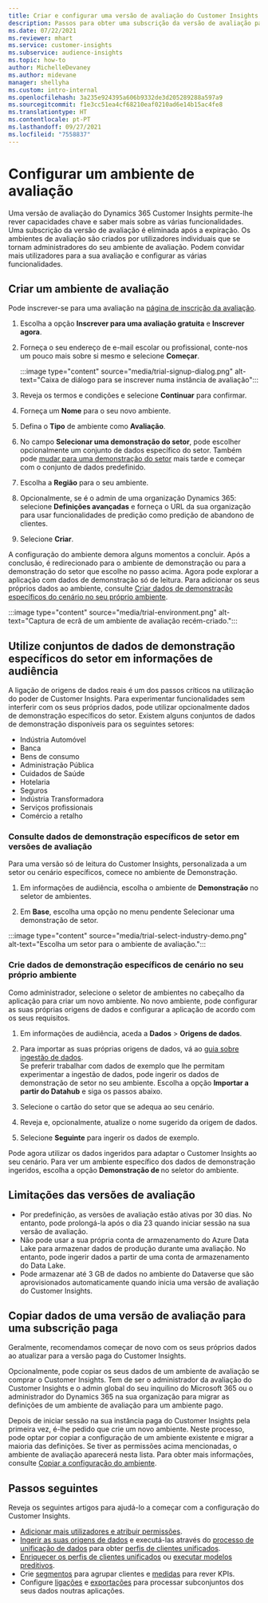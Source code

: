 ```yaml
---
title: Criar e configurar uma versão de avaliação do Customer Insights
description: Passos para obter uma subscrição da versão de avaliação para o Dynamics 365 Customer Insights e configurá-lo.
ms.date: 07/22/2021
ms.reviewer: mhart
ms.service: customer-insights
ms.subservice: audience-insights
ms.topic: how-to
author: MichelleDevaney
ms.author: midevane
manager: shellyha
ms.custom: intro-internal
ms.openlocfilehash: 3a235e924395a606b9332de3d205289288a597a9
ms.sourcegitcommit: f1e3cc51ea4cf68210eaf0210ad6e14b15ac4fe8
ms.translationtype: HT
ms.contentlocale: pt-PT
ms.lasthandoff: 09/27/2021
ms.locfileid: "7558837"
---
```

# <a name="set-up-a-trial-environment"></a>Configurar um ambiente de avaliação 

Uma versão de avaliação do Dynamics 365 Customer Insights permite-lhe rever capacidades chave e saber mais sobre as várias funcionalidades. Uma subscrição da versão de avaliação é eliminada após a expiração. Os ambientes de avaliação são criados por utilizadores individuais que se tornam administradores do seu ambiente de avaliação. Podem convidar mais utilizadores para a sua avaliação e configurar as várias funcionalidades.

## <a name="create-a-trial-environment"></a>Criar um ambiente de avaliação

Pode inscrever-se para uma avaliação na [página de inscrição da avaliação](https://dynamics.microsoft.com/get-started/free-trial/?appname=customerinsights). 

1. Escolha a opção **Inscrever para uma avaliação gratuita** e **Inscrever agora**.

1. Forneça o seu endereço de e-mail escolar ou profissional, conte-nos um pouco mais sobre si mesmo e selecione **Começar**.

   :::image type="content" source="media/trial-signup-dialog.png" alt-text="Caixa de diálogo para se inscrever numa instância de avaliação":::

1. Reveja os termos e condições e selecione **Continuar** para confirmar.

1. Forneça um **Nome** para o seu novo ambiente. 

1. Defina o **Tipo** de ambiente como **Avaliação**.

1. No campo **Selecionar uma demonstração do setor**, pode escolher opcionalmente um conjunto de dados específico do setor. Também pode [mudar para uma demonstração do setor](#use-industry-specific-demo-data-sets-in-audience-insights) mais tarde e começar com o conjunto de dados predefinido.

1. Escolha a **Região** para o seu ambiente.

1. Opcionalmente, se é o admin de uma organização Dynamics 365: selecione **Definições avançadas** e forneça o URL da sua organização para usar funcionalidades de predição como predição de abandono de clientes. 

1. Selecione **Criar**. 

A configuração do ambiente demora alguns momentos a concluir. Após a conclusão, é redirecionado para o ambiente de demonstração ou para a demonstração do setor que escolhe no passo acima. Agora pode explorar a aplicação com dados de demonstração só de leitura. Para adicionar os seus próprios dados ao ambiente, consulte [Criar dados de demonstração específicos do cenário no seu próprio ambiente](#create-scenario-specific-demo-data-in-your-own-environment).

:::image type="content" source="media/trial-environment.png" alt-text="Captura de ecrã de um ambiente de avaliação recém-criado.":::

## <a name="use-industry-specific-demo-data-sets-in-audience-insights"></a>Utilize conjuntos de dados de demonstração específicos do setor em informações de audiência

A ligação de origens de dados reais é um dos passos críticos na utilização do poder de Customer Insights. Para experimentar funcionalidades sem interferir com os seus próprios dados, pode utilizar opcionalmente dados de demonstração específicos do setor. Existem alguns conjuntos de dados de demonstração disponíveis para os seguintes setores: 

-   Indústria Automóvel
-   Banca
-   Bens de consumo
-   Administração Pública
-   Cuidados de Saúde
-   Hotelaria
-   Seguros
-   Indústria Transformadora
-   Serviços profissionais
-   Comércio a retalho

### <a name="see-industry-specific-demo-data-in-trials"></a>Consulte dados de demonstração específicos de setor em versões de avaliação

Para uma versão só de leitura do Customer Insights, personalizada a um setor ou cenário específicos, comece no ambiente de Demonstração. 
 
1.  Em informações de audiência, escolha o ambiente de **Demonstração** no seletor de ambientes.

2.  Em **Base**, escolha uma opção no menu pendente Selecionar uma demonstração de setor.

:::image type="content" source="media/trial-select-industry-demo.png" alt-text="Escolha um setor para o ambiente de avaliação.":::

### <a name="create-scenario-specific-demo-data-in-your-own-environment"></a>Crie dados de demonstração específicos de cenário no seu próprio ambiente

Como administrador, selecione o seletor de ambientes no cabeçalho da aplicação para criar um novo ambiente. No novo ambiente, pode configurar as suas próprias origens de dados e configurar a aplicação de acordo com os seus requisitos. 

1.  Em informações de audiência, aceda a **Dados** > **Origens de dados**.

2.  Para importar as suas próprias origens de dados, vá ao [guia sobre ingestão de dados](data-sources.md).     
   Se preferir trabalhar com dados de exemplo que lhe permitam experimentar a ingestão de dados, pode ingerir os dados de demonstração de setor no seu ambiente. Escolha a opção **Importar a partir do Datahub** e siga os passos abaixo.

3.  Selecione o cartão do setor que se adequa ao seu cenário. 

4.  Reveja e, opcionalmente, atualize o nome sugerido da origem de dados. 

5.  Selecione **Seguinte** para ingerir os dados de exemplo. 

Pode agora utilizar os dados ingeridos para adaptar o Customer Insights ao seu cenário. Para ver um ambiente específico dos dados de demonstração ingeridos, escolha a opção **Demonstração de <Industry>** no seletor do ambiente.

## <a name="limitations-in-trials"></a>Limitações das versões de avaliação

- Por predefinição, as versões de avaliação estão ativas por 30 dias. No entanto, pode prolongá-la após o dia 23 quando iniciar sessão na sua versão de avaliação.
- Não pode usar a sua própria conta de armazenamento do Azure Data Lake para armazenar dados de produção durante uma avaliação. No entanto, pode ingerir dados a partir de uma conta de armazenamento do Data Lake.
- Pode armazenar até 3 GB de dados no ambiente do Dataverse que são aprovisionados automaticamente quando inicia uma versão de avaliação do Customer Insights.

## <a name="copy-data-from-a-trial-to-a-paid-subscription"></a>Copiar dados de uma versão de avaliação para uma subscrição paga

Geralmente, recomendamos começar de novo com os seus próprios dados ao atualizar para a versão paga do Customer Insights. 

Opcionalmente, pode copiar os seus dados de um ambiente de avaliação se comprar o Customer Insights. Tem de ser o administrador da avaliação do Customer Insights e o admin global do seu inquilino do Microsoft 365 ou o administrador do Dynamics 365 na sua organização para migrar as definições de um ambiente de avaliação para um ambiente pago. 

Depois de iniciar sessão na sua instância paga do Customer Insights pela primeira vez, é-lhe pedido que crie um novo ambiente. Neste processo, pode optar por copiar a configuração de um ambiente existente e migrar a maioria das definições. Se tiver as permissões acima mencionadas, o ambiente de avaliação aparecerá nesta lista. Para obter mais informações, consulte [Copiar a configuração do ambiente](manage-environments.md#copy-the-environment-configuration).

## <a name="next-steps"></a>Passos seguintes

Reveja os seguintes artigos para ajudá-lo a começar com a configuração do Customer Insights. 

- [Adicionar mais utilizadores e atribuir permissões](permissions.md).
- [Ingerir as suas origens de dados](data-sources.md) e executá-las através do [processo de unificação de dados](data-unification.md) para obter [perfis de clientes unificados](customer-profiles.md).
- [Enriquecer os perfis de clientes unificados](enrichment-hub.md) ou [executar modelos preditivos](predictions-overview.md).
- Crie [segmentos](segments.md) para agrupar clientes e [medidas](measures.md) para rever KPIs.
- Configure [ligações](connections.md) e [exportações](export-destinations.md) para processar subconjuntos dos seus dados noutras aplicações.
